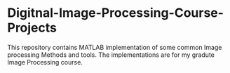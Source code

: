 # Digitnal-Image-Processing-Course-Projects
This repository contains MATLAB implementation of some common Image processing Methods and tools. The implementations are for my gradute Image Processing course.

